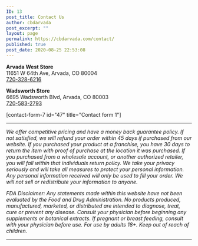 ```yaml
---
ID: 13
post_title: Contact Us
author: cbdarvada
post_excerpt: ""
layout: page
permalink: https://cbdarvada.com/contact/
published: true
post_date: 2020-08-25 22:53:08
---
```

<!-- wp:columns -->
<div class="wp-block-columns"><!-- wp:column {"width":33.33} -->
<div class="wp-block-column" style="flex-basis:33.33%"><!-- wp:paragraph -->
<p><strong>Arvada West Store</strong> <br>11651 W 64th Ave, Arvada, CO 80004 <br><a href="tel:+1-720-328-6216">720-328-6216</a> </p>
<!-- /wp:paragraph -->

<!-- wp:paragraph -->
<p><strong>Wadsworth Store</strong> <br>6695 Wadsworth Blvd, Arvada, CO 80003 <br><a href="tel:+1-720-583-2793">720-583-2793</a></p>
<!-- /wp:paragraph --></div>
<!-- /wp:column -->

<!-- wp:column {"width":66.66} -->
<div class="wp-block-column" style="flex-basis:66.66%"><!-- wp:paragraph -->
<p>[contact-form-7 id="47" title="Contact form 1"]</p>
<!-- /wp:paragraph --></div>
<!-- /wp:column --></div>
<!-- /wp:columns -->

<!-- wp:separator -->
<hr class="wp-block-separator"/>
<!-- /wp:separator -->

<!-- wp:paragraph -->
<p><em>We offer competitive pricing and have a money back guarantee policy. If not satisfied, we will refund your order within 45 days if purchased from our website. If you purchased your product at a franchise, you have 30 days to return the item with proof of purchase at the location it was purchased. If you purchased from a wholesale account, or another authorized retailer, you will fall within that individuals return policy. We take your privacy seriously and will take all measures to protect your personal information. Any personal information received will only be used to fill your order. We will not sell or redistribute your information to anyone.</em></p>
<!-- /wp:paragraph -->

<!-- wp:paragraph -->
<p><em>FDA Disclaimer: Any statements made within this website have not been evaluated by the Food and Drug Administration. No products produced, manufactured, marketed, or distributed are intended to diagnose, treat, cure or prevent any disease. Consult your physician before beginning any supplements or botanical extracts. If pregnant or breast feeding, consult with your physician before use. For use by adults 18+. Keep out of reach of children.</em></p>
<!-- /wp:paragraph -->

<!-- wp:separator -->
<hr class="wp-block-separator"/>
<!-- /wp:separator -->